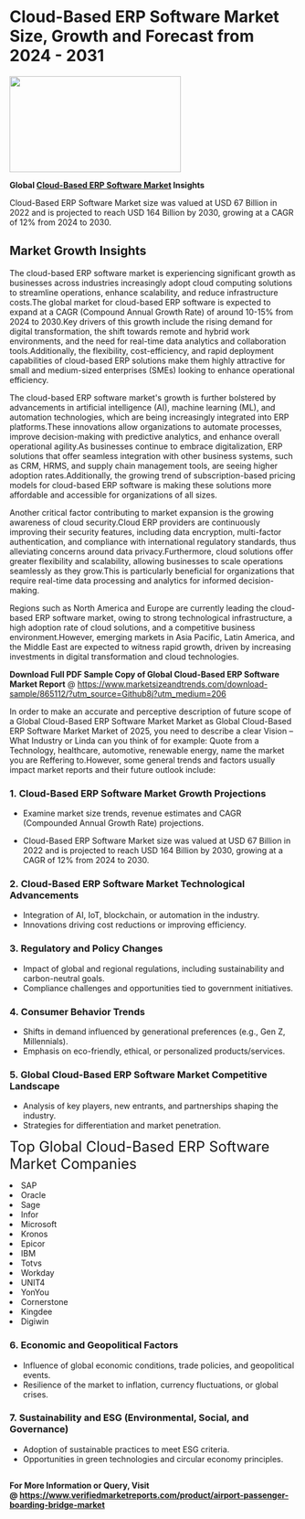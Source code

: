<H1>Cloud-Based ERP Software Market Size, Growth and Forecast from 2024 - 2031</H1><img class="aligncenter size-medium wp-image-584254" src="https://thirdeyenews.in/wp-content/uploads/2024/09/Global-Market-Research-300x168.jpeg" alt="" width="300" height="168" /><p><strong>Global&nbsp;<a href="https://www.marketsizeandtrends.com/download-sample/865112/?utm_source=Github8j?utm_medium=206">Cloud-Based ERP Software Market</a> Insights</strong></p><p>Cloud-Based ERP Software Market size was valued at USD 67 Billion in 2022 and is projected to reach USD 164 Billion by 2030, growing at a CAGR of 12% from 2024 to 2030.</p><p><h2>Market Growth Insights</h2> <p>The cloud-based ERP software market is experiencing significant growth as businesses across industries increasingly adopt cloud computing solutions to streamline operations, enhance scalability, and reduce infrastructure costs.The global market for cloud-based ERP software is expected to expand at a CAGR (Compound Annual Growth Rate) of around 10-15% from 2024 to 2030.Key drivers of this growth include the rising demand for digital transformation, the shift towards remote and hybrid work environments, and the need for real-time data analytics and collaboration tools.Additionally, the flexibility, cost-efficiency, and rapid deployment capabilities of cloud-based ERP solutions make them highly attractive for small and medium-sized enterprises (SMEs) looking to enhance operational efficiency.</p> <p>The cloud-based ERP software market's growth is further bolstered by advancements in artificial intelligence (AI), machine learning (ML), and automation technologies, which are being increasingly integrated into ERP platforms.These innovations allow organizations to automate processes, improve decision-making with predictive analytics, and enhance overall operational agility.As businesses continue to embrace digitalization, ERP solutions that offer seamless integration with other business systems, such as CRM, HRMS, and supply chain management tools, are seeing higher adoption rates.Additionally, the growing trend of subscription-based pricing models for cloud-based ERP software is making these solutions more affordable and accessible for organizations of all sizes.</p> <p>Another critical factor contributing to market expansion is the growing awareness of cloud security.Cloud ERP providers are continuously improving their security features, including data encryption, multi-factor authentication, and compliance with international regulatory standards, thus alleviating concerns around data privacy.Furthermore, cloud solutions offer greater flexibility and scalability, allowing businesses to scale operations seamlessly as they grow.This is particularly beneficial for organizations that require real-time data processing and analytics for informed decision-making.</p> <p>Regions such as North America and Europe are currently leading the cloud-based ERP software market, owing to strong technological infrastructure, a high adoption rate of cloud solutions, and a competitive business environment.However, emerging markets in Asia Pacific, Latin America, and the Middle East are expected to witness rapid growth, driven by increasing investments in digital transformation and cloud technologies.</p> <p><span class=""><strong>Download Full PDF Sample Copy of Global Cloud-Based ERP Software Market Report</strong> @ <a href="https://www.marketsizeandtrends.com/download-sample/865112/?utm_source=Github8j?utm_medium=206" target="_blank">https://www.marketsizeandtrends.com/download-sample/865112/?utm_source=Github8j?utm_medium=206</a></span></p><p>In order to make an accurate and perceptive description of future scope of a Global&nbsp;Cloud-Based ERP Software Market Market as Global&nbsp;Cloud-Based ERP Software Market Market of 2025, you need to describe a clear Vision &ndash; What Industry or Linda can you think of for example: Quote from a Technology, healthcare, automotive, renewable energy, name the market you are Reffering to.However, some general trends and factors usually impact market reports and their future outlook include:</p><h3>1.&nbsp;<strong>Cloud-Based ERP Software Market Growth Projections</strong></h3><ul><li>Examine market size trends, revenue estimates and CAGR (Compounded Annual Growth Rate) projections.</li><li><p>Cloud-Based ERP Software Market size was valued at USD 67 Billion in 2022 and is projected to reach USD 164 Billion by 2030, growing at a CAGR of 12% from 2024 to 2030.</p></li></ul><h3>2.&nbsp;<strong>Cloud-Based ERP Software Market Technological Advancements</strong></h3><ul><li>Integration of AI, IoT, blockchain, or automation in the industry.</li><li>Innovations driving cost reductions or improving efficiency.</li></ul><h3>3.&nbsp;<strong>Regulatory and Policy Changes</strong></h3><ul><li>Impact of global and regional regulations, including sustainability and carbon-neutral goals.</li><li>Compliance challenges and opportunities tied to government initiatives.</li></ul><h3>4.&nbsp;<strong>Consumer Behavior Trends</strong></h3><ul><li>Shifts in demand influenced by generational preferences (e.g., Gen Z, Millennials).</li><li>Emphasis on eco-friendly, ethical, or personalized products/services.</li></ul><h3>5.&nbsp;<strong>Global Cloud-Based ERP Software Market Competitive Landscape</strong></h3><ul><li>Analysis of key players, new entrants, and partnerships shaping the industry.</li><li>Strategies for differentiation and market penetration.</li></ul><p data-pm-slice="1 1 []"><span style="color: inherit; font-family: inherit; font-size: 25px;">Top Global Cloud-Based ERP Software Market Companies</span></p><div class="" data-test-id=""><p><li>SAP</li><li> Oracle</li><li> Sage</li><li> Infor</li><li> Microsoft</li><li> Kronos</li><li> Epicor</li><li> IBM</li><li> Totvs</li><li> Workday</li><li> UNIT4</li><li> YonYou</li><li> Cornerstone</li><li> Kingdee</li><li> Digiwin</li></p></div><h3>6.&nbsp;<strong>Economic and Geopolitical Factors</strong></h3><ul><li>Influence of global economic conditions, trade policies, and geopolitical events.</li><li>Resilience of the market to inflation, currency fluctuations, or global crises.</li></ul><h3>7.&nbsp;<strong>Sustainability and ESG (Environmental, Social, and Governance)</strong></h3><ul><li>Adoption of sustainable practices to meet ESG criteria.</li><li>Opportunities in green technologies and circular economy principles.</li></ul><h2><strong style="font-size: 14px;">For More Information or Query, Visit @&nbsp;</strong><a style="background-color: #ffffff; font-size: 14px;" href="https://www.marketsizeandtrends.com/report/cloud-based-erp-software-market/" target="_blank">https://www.verifiedmarketreports.com/product/airport-passenger-boarding-bridge-market</a></h2>